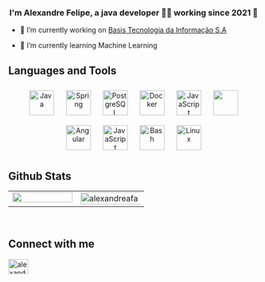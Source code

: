 ### <div align="center">I'm Alexandre Felipe, a java developer 👨‍💻 working since 2021 🚀</div>  
  

- 🔭 I’m currently working on [Basis Tecnologia da Informação S.A](https://www.basis.com.br/)  
  
- 🌱 I’m currently learning Machine Learning


## Languages and Tools  
<div align="center">  
<img style="margin: 10px" src="https://profilinator.rishav.dev/skills-assets/java-original-wordmark.svg" alt="Java" height="50" /> 
<img style="margin: 10px" src="https://cdn.jsdelivr.net/gh/devicons/devicon/icons/spring/spring-original-wordmark.svg" alt="Spring" height="50" />
<img style="margin: 10px" src="https://cdn.jsdelivr.net/gh/devicons/devicon/icons/postgresql/postgresql-plain-wordmark.svg" alt="PostgreSQL" height="50" />  
<img style="margin: 10px" src="https://cdn.jsdelivr.net/gh/devicons/devicon/icons/docker/docker-plain-wordmark.svg" alt="Docker" height="50" />
<img style="margin: 10px" src="https://cdn.jsdelivr.net/gh/devicons/devicon/icons/python/python-original-wordmark.svg" alt="JavaScript" height="50" />
<img style="margin: 10px" src="https://cdn.jsdelivr.net/gh/devicons/devicon/icons/jupyter/jupyter-original-wordmark.svg" height="50" />
<img style="margin: 10px" src="http://tiny.cc/zfzluz" alt="Angular" height="50" />  
<img style="margin: 10px" src="https://profilinator.rishav.dev/skills-assets/javascript-original.svg" alt="JavaScript" height="50" />
<img style="margin: 10px" src="https://profilinator.rishav.dev/skills-assets/gnu_bash-icon.svg" alt="Bash" height="50" />  
<img style="margin: 10px" src="https://cdn.jsdelivr.net/gh/devicons/devicon/icons/debian/debian-original-wordmark.svg" alt="Linux" height="50" />  
</div>  

## Github Stats  
<table><tr><td valign="top" width="50%">

<img src="https://github-readme-stats.vercel.app/api?username=alexandreafa&show_icons=true&count_private=true&hide_border=true" align="left" style="width: 100%" />

</td><td valign="top" width="50%">

<img src="https://github-readme-streak-stats.herokuapp.com/?user=alexandreafa&" alt="alexandreafa" align="left" style="width: 105%"/>

</td></tr></table>  

<br/>  

## Connect with me
<p align="left">
<a href="https://linkedin.com/in/alexandre-afa" target="blank"><img align="center" src="https://raw.githubusercontent.com/rahuldkjain/github-profile-readme-generator/master/src/images/icons/Social/linked-in-alt.svg" alt="alexandre-afa" height="30" width="40" /></a>
</p>
